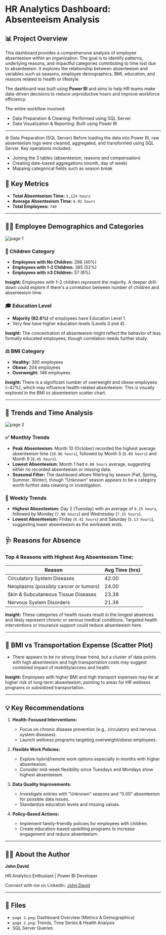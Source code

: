# HR Analytics Dashboard: Absenteeism Analysis

## 📊 Project Overview

This dashboard provides a comprehensive analysis of employee absenteeism within an organization. The goal is to identify patterns, underlying reasons, and impactful categories contributing to time lost due to absenteeism. It explores the relationship between absenteeism and variables such as seasons, employee demographics, BMI, education, and reasons related to health or lifestyle.

The dashboard was built using **Power BI** and aims to help HR teams make data-driven decisions to reduce unproductive hours and improve workforce efficiency.

The entire workflow involved:
* Data Preparation & Cleaning: Performed using SQL Server
* Data Visualization & Reporting: Built using Power BI

---

⚙️ Data Preparation (SQL Server)
Before loading the data into Power BI, raw absenteeism logs were cleaned, aggregated, and transformed using SQL Server. Key operations included:
* Joining the 3 tables (absenteeism, reasons and compensation)
* Creating date-based aggregations (month, day of week)
* Mapping categorical fields such as season break

## 🧠 Key Metrics

* **Total Absenteeism Time:** `5,124 hours`
* **Average Absenteeism Time:** `6.92 hours`
* **Total Employees:** `740`

---

## 🧑‍💼 Employee Demographics and Categories

![page 1](https://github.com/user-attachments/assets/7b087daa-a210-40fe-9c40-3360995b6eab)

### 👶 Children Category

* **Employees with No Children:** 298 (40%)
* **Employees with 1-2 Children:** 385 (52%)
* **Employees with ≥3 Children:** 57 (8%)

**Insight:** Employees with 1–2 children represent the majority. A deeper drill-down could explore if there's a correlation between number of children and absenteeism time.

### 🎓 Education Level

* **Majority (82.6%)** of employees have Education Level 1.
* Very few have higher education levels (Levels 3 and 4).

**Insight:** The concentration of absenteeism might reflect the behavior of less formally educated employees, though correlation needs further study.

### ⚖️ BMI Category

* **Healthy:** 390 employees
* **Obese:** 204 employees
* **Overweight:** 146 employees

**Insight:** There is a significant number of overweight and obese employees (\~47%), which may influence health-related absenteeism. This is visually explored in the BMI vs absenteeism scatter chart.

---

## 📅 Trends and Time Analysis

![page 2](https://github.com/user-attachments/assets/e7a2ea91-01de-426a-97a8-df73ffc0f673)

### ✅ Monthly Trends

* **Peak Absenteeism:** Month 10 (October) recorded the highest average absenteeism time (`10.96 hours`), followed by Month 5 (`9.09 hours`) and Month 9 (`8.45 hours`).
* **Lowest Absenteeism:** Month 1 had `0.00 hours` average, suggesting either no recorded absenteeism or missing data.
* **Seasonal Filter:** The dashboard allows filtering by season (Fall, Spring, Summer, Winter), though “Unknown” season appears to be a category worth further data cleaning or investigation.

### 📆 Weekly Trends

* **Highest Absenteeism:** Day 2 (Tuesday) with an average of `9.25 hours`, followed by Monday (`7.98 hours`) and Wednesday (`7.15 hours`).
* **Lowest Absenteeism:** Friday (`4.42 hours`) and Saturday (`5.13 hours`), suggesting lower absenteeism as the workweek ends.


## 🩺 Reasons for Absence

### Top 4 Reasons with Highest Avg Absenteeism Time:

| Reason                                | Avg Time (hrs) |
| ------------------------------------- | -------------- |
| Circulatory System Diseases           | 42.00          |
| Neoplasms (possibly cancer or tumors) | 24.00          |
| Skin & Subcutaneous Tissue Diseases   | 23.38          |
| Nervous System Disorders              | 21.38          |

**Insight:** These categories of health issues result in the longest absences and likely represent chronic or serious medical conditions. Targeted health interventions or insurance support could reduce absenteeism here.

---

## 🚗 BMI vs Transportation Expense (Scatter Plot)

* There appears to be no strong linear trend, but a cluster of data points with high absenteeism and high transportation costs may suggest combined impact of mobility/access and health.

**Insight:** Employees with higher BMI and high transport expenses may be at higher risk of long-term absenteeism, pointing to areas for HR wellness programs or subsidized transportation.

---

## 💡 Key Recommendations

1. **Health-Focused Interventions:**

   * Focus on chronic disease prevention (e.g., circulatory and nervous system diseases).
   * Launch wellness programs targeting overweight/obese employees.

2. **Flexible Work Policies:**

   * Explore hybrid/remote work options especially in months with higher absenteeism.
   * Consider mid-week flexibility since Tuesdays and Mondays show highest absenteeism.

3. **Data Quality Improvements:**

   * Investigate entries with “Unknown” seasons and “0.00” absenteeism for possible data issues.
   * Standardize education levels and missing values.

4. **Policy-Based Actions:**

   * Implement family-friendly policies for employees with children.
   * Create education-based upskilling programs to increase engagement and reduce absenteeism.

---

## 👨‍💼 About the Author

**John David**

HR Analytics Enthusiast | Power BI Developer

Connect with me on LinkedIn: [John David](https://www.linkedin.com/in/john-david-b7b5781b3/)

---

## 📂 Files

* `page 1.png`: Dashboard Overview (Metrics & Demographics)
* `page 2.png`: Trends, Time Series & Health Analysis
* SQL Server Queries
